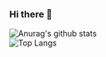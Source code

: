 ### Hi there 👋

![Anurag's github stats](https://github-readme-stats.vercel.app/api?username=marttop&show_icons=true&theme=synthwave&count_private=true&include_all_commits=true) <br>
![Top Langs](https://github-readme-stats.vercel.app/api/top-langs/?username=marttop&layout=compact)
